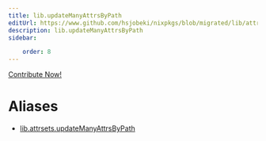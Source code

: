 ```yaml
---
title: lib.updateManyAttrsByPath
editUrl: https://www.github.com/hsjobeki/nixpkgs/blob/migrated/lib/attrsets.nix#L276C6
description: lib.updateManyAttrsByPath
sidebar:

    order: 8
---
```


<a href="https://www.github.com/hsjobeki/nixpkgs/blob/migrated/lib/attrsets.nix#L276C6">Contribute Now!</a>


# Aliases

- [lib.attrsets.updateManyAttrsByPath](/nix-doc-comments/reference/lib/attrsets/lib-attrsets-updatemanyattrsbypath)


